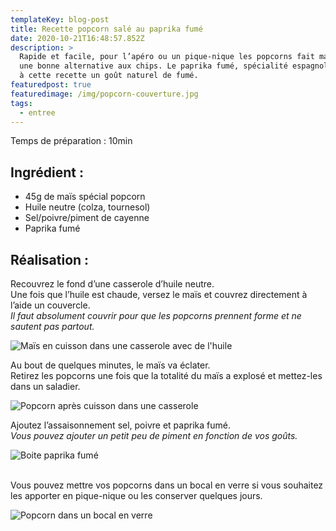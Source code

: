 ```yaml
---
templateKey: blog-post
title: Recette popcorn salé au paprika fumé
date: 2020-10-21T16:48:57.852Z
description: >
  Rapide et facile, pour l’apéro ou un pique-nique les popcorns fait maison sont
  une bonne alternative aux chips. Le paprika fumé, spécialité espagnole, amène
  à cette recette un goût naturel de fumé.  
featuredpost: true
featuredimage: /img/popcorn-couverture.jpg
tags:
  - entree
---
```

Temps de préparation : 10min

## Ingrédient :

* 45g de maïs spécial popcorn
* Huile neutre (colza, tournesol)
* Sel/poivre/piment de cayenne 
* Paprika fumé

## Réalisation :

Recouvrez le fond d’une casserole d’huile neutre. \
Une fois que l’huile est chaude, versez le maïs et couvrez directement à l’aide un couvercle.\
*Il faut absolument couvrir pour que les popcorns prennent forme et ne sautent pas partout.*

![Maïs en cuisson dans une casserole avec de l'huile](/img/mais-avant-cuisson-.jpg "Maïs en cuisson ")

Au bout de quelques minutes, le maïs va éclater.\
Retirez les popcorns une fois que la totalité du maïs a explosé et mettez-les dans un saladier.

![Popcorn après cuisson dans une casserole](/img/popcorn-apres-cuisson-.jpg "Popcorn après cuisson ")

Ajoutez l’assaisonnement sel, poivre et paprika fumé.\
*Vous pouvez ajouter un petit peu de piment en fonction de vos goûts.*

![Boite paprika fumé](/img/paprika-fume.jpg "Paprika fumé")

\
Vous pouvez mettre vos popcorns dans un bocal en verre si vous souhaitez les apporter en pique-nique ou les conserver quelques jours.

![Popcorn dans un bocal en verre ](/img/pop-corn-verre.jpg "Popcorn")